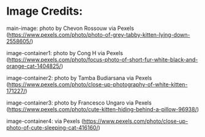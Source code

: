Image Credits:
==================================
main-image: photo by Chevon Rossouw via Pexels (https://www.pexels.com/photo/photo-of-grey-tabby-kitten-lying-down-2558605/)

image-container1: photo by Cong H via Pexels (https://www.pexels.com/photo/focus-photo-of-short-fur-white-black-and-orange-cat-1404825/)

image-container2: photo by Tamba Budiarsana via Pexels (https://www.pexels.com/photo/close-up-photography-of-white-kitten-171227/)

image-container3: photo by Francesco Ungaro via Pexels (https://www.pexels.com/photo/cute-kitten-hiding-behind-a-pillow-96938/)

image-container4: via Pexels (https://www.pexels.com/photo/close-up-photo-of-cute-sleeping-cat-416160/)
